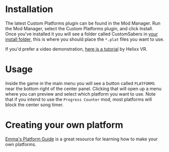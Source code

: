 <!-- TITLE: Custom Platforms -->

# Installation
The latest Custom Platforms plugin can be found in the Mod Manager. Run the Mod Manager, select the Custom Platforms plugin, and click Install.
Once you've installed it you will see a folder called CustomSabers in [your install folder](/FAQ/install-folder), this is where you should place the `*.plat` files you want to use.

If you'd prefer a video demonstration, [here is a  tutorial](https://www.youtube.com/watch?v=sz7EPPqUjJ4) by Helixx VR.
# Usage
Inside the game in the main menu you will see a button called `PLATFORMS` near the bottom right of the center panel. Clicking that will open up a menu where you can preview and select which platform you want to use. Note that if you intend to use the `Progress Counter` mod, most platforms will block the center song timer.

# Creating your own platform
[Emma's Platform Guide](https://bs.assistant.moe/Platforms) is a great resource for learning how to make your own platforms. 